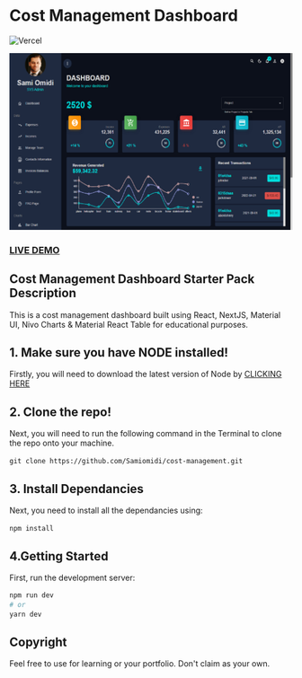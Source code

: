 # Cost Management Dashboard

![Vercel](https://vercelbadge.vercel.app/api/Samiomidi/cost-management)

[![Cost Management Dashboard](cost-management.png?raw=true "Cost Management Dashboard")](https://cost-management-two.vercel.app/)

### <a href="https://cost-management-two.vercel.app/">LIVE DEMO</a>

## Cost Management Dashboard Starter Pack Description

This is a cost management dashboard built using React, NextJS, Material UI, Nivo Charts & Material React Table for educational purposes.

## 1. Make sure you have NODE installed!

Firstly, you will need to download the latest version of Node by <a href="https://nodejs.org/en/download/">CLICKING HERE</a>

## 2. Clone the repo!

Next, you will need to run the following command in the Terminal to clone the repo onto your machine.

`git clone https://github.com/Samiomidi/cost-management.git`

## 3. Install Dependancies

Next, you need to install all the dependancies using:

`npm install`

## 4.Getting Started

First, run the development server:

```bash
npm run dev
# or
yarn dev
```

## Copyright

Feel free to use for learning or your portfolio. Don't claim as your own.
